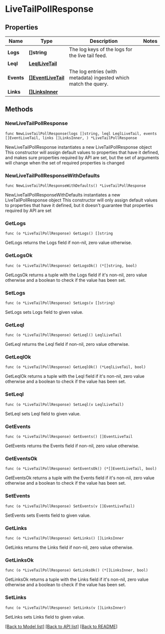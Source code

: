 # LiveTailPollResponse

## Properties

Name | Type | Description | Notes
------------ | ------------- | ------------- | -------------
**Logs** | **[]string** | The log keys of the logs for the live tail feed. | 
**Leql** | [**LeqlLiveTail**](LeqlLiveTail.md) |  | 
**Events** | [**[]EventLiveTail**](EventLiveTail.md) | The log entries (with metadata) ingested which match the query.  | 
**Links** | [**[]LinksInner**](LinksInner.md) |  | 

## Methods

### NewLiveTailPollResponse

`func NewLiveTailPollResponse(logs []string, leql LeqlLiveTail, events []EventLiveTail, links []LinksInner, ) *LiveTailPollResponse`

NewLiveTailPollResponse instantiates a new LiveTailPollResponse object
This constructor will assign default values to properties that have it defined,
and makes sure properties required by API are set, but the set of arguments
will change when the set of required properties is changed

### NewLiveTailPollResponseWithDefaults

`func NewLiveTailPollResponseWithDefaults() *LiveTailPollResponse`

NewLiveTailPollResponseWithDefaults instantiates a new LiveTailPollResponse object
This constructor will only assign default values to properties that have it defined,
but it doesn't guarantee that properties required by API are set

### GetLogs

`func (o *LiveTailPollResponse) GetLogs() []string`

GetLogs returns the Logs field if non-nil, zero value otherwise.

### GetLogsOk

`func (o *LiveTailPollResponse) GetLogsOk() (*[]string, bool)`

GetLogsOk returns a tuple with the Logs field if it's non-nil, zero value otherwise
and a boolean to check if the value has been set.

### SetLogs

`func (o *LiveTailPollResponse) SetLogs(v []string)`

SetLogs sets Logs field to given value.


### GetLeql

`func (o *LiveTailPollResponse) GetLeql() LeqlLiveTail`

GetLeql returns the Leql field if non-nil, zero value otherwise.

### GetLeqlOk

`func (o *LiveTailPollResponse) GetLeqlOk() (*LeqlLiveTail, bool)`

GetLeqlOk returns a tuple with the Leql field if it's non-nil, zero value otherwise
and a boolean to check if the value has been set.

### SetLeql

`func (o *LiveTailPollResponse) SetLeql(v LeqlLiveTail)`

SetLeql sets Leql field to given value.


### GetEvents

`func (o *LiveTailPollResponse) GetEvents() []EventLiveTail`

GetEvents returns the Events field if non-nil, zero value otherwise.

### GetEventsOk

`func (o *LiveTailPollResponse) GetEventsOk() (*[]EventLiveTail, bool)`

GetEventsOk returns a tuple with the Events field if it's non-nil, zero value otherwise
and a boolean to check if the value has been set.

### SetEvents

`func (o *LiveTailPollResponse) SetEvents(v []EventLiveTail)`

SetEvents sets Events field to given value.


### GetLinks

`func (o *LiveTailPollResponse) GetLinks() []LinksInner`

GetLinks returns the Links field if non-nil, zero value otherwise.

### GetLinksOk

`func (o *LiveTailPollResponse) GetLinksOk() (*[]LinksInner, bool)`

GetLinksOk returns a tuple with the Links field if it's non-nil, zero value otherwise
and a boolean to check if the value has been set.

### SetLinks

`func (o *LiveTailPollResponse) SetLinks(v []LinksInner)`

SetLinks sets Links field to given value.



[[Back to Model list]](../README.md#documentation-for-models) [[Back to API list]](../README.md#documentation-for-api-endpoints) [[Back to README]](../README.md)


